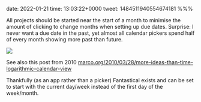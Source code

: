 date: 2022-01-21
time: 13:03:22+0000
tweet: 1484511940554674181
%%%

All projects should be started near the start of a month to minimise the amount of clicking to change months when setting up due dates. Surprise: I never want a due date in the past, yet almost all calendar pickers spend half of every month showing more past than future.

![](FJoLvWNXsAYuXtm.jpg)

See also this post from 2010 [marco.org/2010/03/28/more-ideas-than-time-logarithmic-calendar-view](https://marco.org/2010/03/28/more-ideas-than-time-logarithmic-calendar-view)

Thankfully (as an app rather than a picker) Fantastical exists and can be set to start with the current day/week instead of the first day of the week/month.
